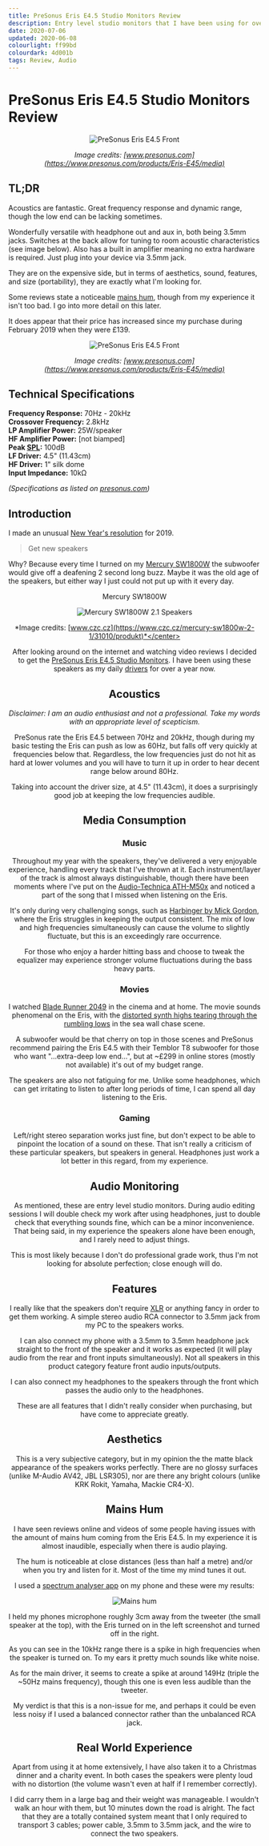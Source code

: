 ```yaml
---
title: PreSonus Eris E4.5 Studio Monitors Review
description: Entry level studio monitors that I have been using for over a year
date: 2020-07-06
updated: 2020-06-08
colourlight: ff99bd
colourdark: 4d001b
tags: Review, Audio
---
```


# PreSonus Eris E4.5 Studio Monitors Review

<center>

![PreSonus Eris E4.5 Front](erisFront.jpg)

*Image credits: [www.presonus.com](https://www.presonus.com/products/Eris-E45/media)*
</center>

## TL;DR
Acoustics are fantastic. Great frequency response and dynamic range, though the low end can be lacking sometimes.

Wonderfully versatile with headphone out and aux in, both being 3.5mm jacks. Switches at the back allow for tuning to room acoustic characteristics (see image below). Also has a built in amplifier meaning no extra hardware is required. Just plug into your device via 3.5mm jack.

They are on the expensive side, but in terms of aesthetics, sound, features, and size (portability), they are exactly what I'm looking for.

Some reviews state a noticeable [mains hum](https://en.wikipedia.org/wiki/Mains_hum), though from my experience it isn't too bad. I go into more detail on this later.

It does appear that their price has increased since my purchase during February 2019 when they were £139.

<center>

![PreSonus Eris E4.5 Front](erisBack.jpg)

*Image credits: [www.presonus.com](https://www.presonus.com/products/Eris-E45/media)*
</center>

## Technical Specifications
**Frequency Response:** 70Hz - 20kHz  
**Crossover Frequency:** 2.8kHz  
**LP Amplifier Power:** 25W/speaker  
**HF Amplifier Power:** [not biamped]  
**Peak [SPL](https://en.wikipedia.org/wiki/Sound_pressure):** 100dB  
**LF Driver:** 4.5" (11.43cm)  
**HF Driver:** 1" silk dome  
**Input Impedance:** 10kΩ  

*(Specifications as listed on [presonus.com](https://www.presonus.com/products/Eris-E45/tech-specs))*

## Introduction
I made an unusual [New Year's resolution](https://en.wikipedia.org/wiki/New_Year%27s_resolution) for 2019.

> Get new speakers

Why? Because every time I turned on my [Mercury SW1800W](https://www.czc.cz/mercury-sw1800w-2-1/31010/produkt) the subwoofer would give off a deafening 2 second long buzz. Maybe it was the old age of the speakers, but either way I just could not put up with it every day.

<center>
Mercury SW1800W

![Mercury SW1800W 2.1 Speakers](mercury.jpeg)

*Image credits: [www.czc.cz](https://www.czc.cz/mercury-sw1800w-2-1/31010/produkt)*</center>

After looking around on the internet and watching video reviews I decided to get the [PreSonus Eris E4.5 Studio Monitors](https://www.presonus.com/products/Eris-E45). I have been using these speakers as my daily [drivers](https://en.wikipedia.org/wiki/Electrodynamic_speaker_driver) for over a year now.

## Acoustics
*Disclaimer: I am an audio enthusiast and not a professional. Take my words with an appropriate level of scepticism.*

PreSonus rate the Eris E4.5 between 70Hz and 20kHz, though during my basic testing the Eris can push as low as 60Hz, but falls off very quickly at frequencies below that. Regardless, the low frequencies just do not hit as hard at lower volumes and you will have to turn it up in order to hear decent range below around 80Hz.

Taking into account the driver size, at 4.5" (11.43cm), it does a surprisingly good job at keeping the low frequencies audible.

## Media Consumption
### Music
Throughout my year with the speakers, they've delivered a very enjoyable experience, handling every track that I've thrown at it. Each instrument/layer of the track is almost always distinguishable, though there have been moments where I've put on the [Audio-Technica ATH-M50x](https://www.audio-technica.com/cms/headphones/99aff89488ddd6b1/index.html) and noticed a part of the song that I missed when listening on the Eris.

It's only during very challenging songs, such as [Harbinger by Mick Gordon](https://www.youtube.com/watch?v=b2YG8DX0ees), where the Eris struggles in keeping the output consistent. The mix of low and high frequencies simultaneously can cause the volume to slightly fluctuate, but this is an exceedingly rare occurrence.

For those who enjoy a harder hitting bass and choose to tweak the equalizer may experience stronger volume fluctuations during the bass heavy parts.

### Movies
I watched [Blade Runner 2049](https://en.wikipedia.org/wiki/Blade_Runner_2049) in the cinema and at home. The movie sounds phenomenal on the Eris, with the [distorted synth highs tearing through the rumbling lows](https://youtu.be/JbtswJzW4b0?t=44) in the sea wall chase scene.

A subwoofer would be that cherry on top in those scenes and PreSonus recommend pairing the Eris E4.5 with their Temblor T8 subwoofer for those who want "...extra-deep low end...", but at ~£299 in online stores (mostly not available) it's out of my budget range.

The speakers are also not fatiguing for me. Unlike some headphones, which can get irritating to listen to after long periods of time, I can spend all day listening to the Eris.

### Gaming
Left/right stereo separation works just fine, but don't expect to be able to pinpoint the location of a sound on these. That isn't really a criticism of these particular speakers, but speakers in general. Headphones just work a lot better in this regard, from my experience.

## Audio Monitoring
As mentioned, these are entry level studio monitors. During audio editing sessions I will double check my work after using headphones, just to double check that everything sounds fine, which can be a minor inconvenience. That being said, in my experience the speakers alone have been enough, and I rarely need to adjust things.

This is most likely because I don't do professional grade work, thus I'm not looking for absolute perfection; close enough will do.

## Features
I really like that the speakers don't require [XLR](https://en.wikipedia.org/wiki/XLR_connector) or anything fancy in order to get them working. A simple stereo audio RCA connector to 3.5mm jack from my PC to the speakers works.

I can also connect my phone with a 3.5mm to 3.5mm headphone jack straight to the front of the speaker and it works as expected (it will play audio from the rear and front inputs simultaneously). Not all speakers in this product category feature front audio inputs/outputs.

I can also connect my headphones to the speakers through the front which passes the audio only to the headphones.

These are all features that I didn't really consider when purchasing, but have come to appreciate greatly.

## Aesthetics
This is a very subjective category, but in my opinion the the matte black appearance of the speakers works perfectly. There are no glossy surfaces (unlike M-Audio AV42, JBL LSR305), nor are there any bright colours (unlike KRK Rokit, Yamaha, Mackie CR4-X).

## Mains Hum
I have seen reviews online and videos of some people having issues with the amount of mains hum coming from the Eris E4.5. In my experience it is almost inaudible, especially when there is audio playing.

The hum is noticeable at close distances (less than half a metre) and/or when you try and listen for it. Most of the time my mind tunes it out.

I used a [spectrum analyser app](https://play.google.com/store/apps/details?id=org.intoorbit.spectrum&hl=en) on my phone and these were my results:

![Mains hum](mainsHum.png)

I held my phones microphone roughly 3cm away from the tweeter (the small speaker at the top), with the Eris turned on in the left screenshot and turned off in the right.

As you can see in the 10kHz range there is a spike in high frequencies when the speaker is turned on. To my ears it pretty much sounds like white noise.

As for the main driver, it seems to create a spike at around 149Hz (triple the ~50Hz mains frequency), though this one is even less audible than the tweeter.

My verdict is that this is a non-issue for me, and perhaps it could be even less noisy if I used a balanced connector rather than the unbalanced RCA jack.

## Real World Experience
Apart from using it at home extensively, I have also taken it to a Christmas dinner and a charity event. In both cases the speakers were plenty loud with no distortion (the volume wasn't even at half if I remember correctly).

I did carry them in a large bag and their weight was manageable. I wouldn't walk an hour with them, but 10 minutes down the road is alright. The fact that they are a totally contained system meant that I only required to transport 3 cables; power cable, 3.5mm to 3.5mm jack, and the wire to connect the two speakers.
